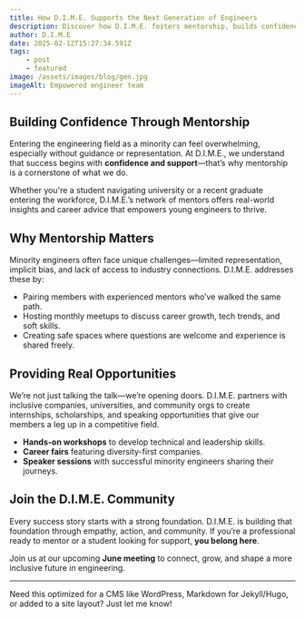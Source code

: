 ```yaml
---
title: How D.I.M.E. Supports the Next Generation of Engineers
description: Discover how D.I.M.E. fosters mentorship, builds confidence, and creates real opportunities for minority engineers entering the workforce.
author: D.I.M.E
date: 2025-02-12T15:27:34.591Z
tags:
    - post
    - featured
image: /assets/images/blog/gen.jpg
imageAlt: Empowered engineer team
---
```


## Building Confidence Through Mentorship

Entering the engineering field as a minority can feel overwhelming, especially without guidance or representation. At D.I.M.E., we understand that success begins with **confidence and support**—that’s why mentorship is a cornerstone of what we do.

Whether you're a student navigating university or a recent graduate entering the workforce, D.I.M.E.’s network of mentors offers real-world insights and career advice that empowers young engineers to thrive.

## Why Mentorship Matters

Minority engineers often face unique challenges—limited representation, implicit bias, and lack of access to industry connections. D.I.M.E. addresses these by:

- Pairing members with experienced mentors who’ve walked the same path.
- Hosting monthly meetups to discuss career growth, tech trends, and soft skills.
- Creating safe spaces where questions are welcome and experience is shared freely.

## Providing Real Opportunities

We’re not just talking the talk—we’re opening doors. D.I.M.E. partners with inclusive companies, universities, and community orgs to create internships, scholarships, and speaking opportunities that give our members a leg up in a competitive field.

- **Hands-on workshops** to develop technical and leadership skills.
- **Career fairs** featuring diversity-first companies.
- **Speaker sessions** with successful minority engineers sharing their journeys.

## Join the D.I.M.E. Community

Every success story starts with a strong foundation. D.I.M.E. is building that foundation through empathy, action, and community. If you’re a professional ready to mentor or a student looking for support, **you belong here**.

Join us at our upcoming **June meeting** to connect, grow, and shape a more inclusive future in engineering.

---

Need this optimized for a CMS like WordPress, Markdown for Jekyll/Hugo, or added to a site layout? Just let me know!
